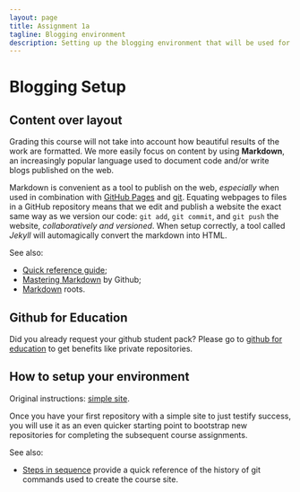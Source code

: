 ```yaml
---
layout: page
title: Assignment 1a
tagline: Blogging environment
description: Setting up the blogging environment that will be used for handing in the practical work
---
```


# Blogging Setup 

## Content over layout

Grading this course will not take into account how beautiful results of the work are formatted.
We more easily focus on content by using **Markdown**, an increasingly popular language used to document code and/or write blogs published on the web.

Markdown is convenient as a tool to publish on the web, *especially* when used in combination with [GitHub Pages](http://pages.github.com) and [git](http://git-scm.com). Equating webpages to files in a GitHub repository means that we edit and publish a website the exact same way as we version our code:
`git add`, `git commit`, and `git push` the website, *collaboratively and versioned*. When setup correctly, a tool called *Jekyll* will 
automagically convert the markdown into HTML.

See also: 

* [Quick reference guide](http://kramdown.gettalong.org/quickref.html);
* [Mastering Markdown](https://guides.github.com/features/mastering-markdown/) by Github;
* [Markdown](https://daringfireball.net/projects/markdown/) roots.

## Github for Education

Did you already request your github student pack?
Please go to [github for education](https://education.github.com/pack/join) to get benefits like private repositories.

## How to setup your environment

Original instructions: [simple site](http://kbroman.org/simple_site/).

Once you have your first repository with a simple site to just testify success, 
you will use it as an even quicker starting point to bootstrap new repositories for completing the subsequent course assignments.

See also:

* [Steps in sequence](A1a-history.html) provide a quick reference of the history of git commands used to create the course site.
